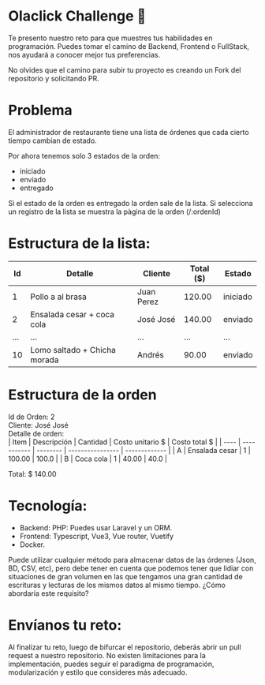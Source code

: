 # Olaclick Challenge :rocket:

Te presento nuestro reto para que muestres tus habilidades en programación. Puedes tomar el camino de Backend, Frontend o FullStack, nos ayudará a conocer mejor tus preferencias.

No olvides que el camino para subir tu proyecto es creando un Fork del repositorio y solicitando PR. 

# Problema

El administrador de restaurante tiene una lista de órdenes que cada cierto tiempo cambian de estado. 

Por ahora tenemos solo 3 estados de la orden:
- iniciado
- enviado
- entregado 

Si el estado de la orden es entregado la orden sale de la lista. 
Si selecciona un registro de la lista se muestra la pàgina de la orden (/:ordenId)

# Estructura de la lista:
| Id | Detalle | Cliente | Total ($) | Estado |
| -- | ------- | ------- | --------- | ------ |
| 1 | Pollo a al brasa | Juan Perez | 120.00 | iniciado |
| 2 | Ensalada cesar + coca cola | José José | 140.00 | enviado|
| … | … | … | … | … |
| 10 | Lomo saltado + Chicha morada | Andrés | 90.00 | enviado |



# Estructura de la orden 

Id de Orden: 2  
Cliente: José José  
Detalle de orden:  
| Item | Descripción | Cantidad | Costo unitario $ | Costo total $ |
| ---- | ----------- | -------- | ---------------- | ------------- |
| A    | Ensalada cesar | 1 |  100.00 | 100.0 |
| B    | Coca cola | 1 |  40.00 | 40.0 |

Total: $ 140.00  


# Tecnología:
- Backend: PHP: Puedes usar Laravel y un ORM. 
- Frontend: Typescript, Vue3, Vue router, Vuetify 
- Docker.


Puede utilizar cualquier método para almacenar datos de las órdenes (Json, BD, CSV, etc), pero debe tener en cuenta que podemos tener que lidiar con situaciones de gran volumen en las que tengamos una gran cantidad de escrituras y lecturas de los mismos datos al mismo tiempo. ¿Cómo abordaría este requisito?


# Envíanos tu reto:
Al finalizar tu reto, luego de bifurcar el repositorio, deberás abrir un pull request a nuestro repositorio. No existen limitaciones para la implementación, puedes seguir el paradigma de programación, modularización y estilo que consideres más adecuado.
